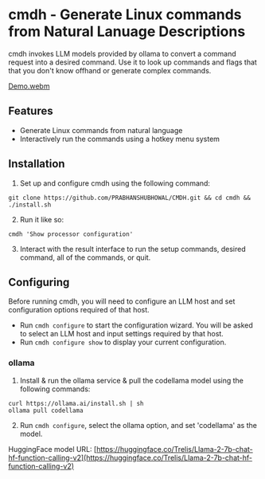 # cmdh - Generate Linux commands from Natural Lanuage Descriptions

cmdh invokes LLM models provided by ollama to convert a command request into a desired command. Use it to look up commands and flags that that you don't know offhand or generate complex commands.

[Demo.webm]([https://drive.google.com/file/d/1GJUrkXMdTuSmKj3V_JDujF7h8xm5OiZy/view?usp=sharing](https://github.com/user-attachments/assets/816192f1-b6c4-41a6-80f1-9c5ecfa15cd9))

## Features

- Generate Linux commands from natural language
- Interactively run the commands using a hotkey menu system

## Installation

1. Set up and configure cmdh using the following command:
```
git clone https://github.com/PRABHANSHUBHOWAL/CMDH.git && cd cmdh && ./install.sh
```
2. Run it like so:
```
cmdh 'Show processor configuration'
```
3. Interact with the result interface to run the setup commands, desired command, all of the commands, or quit.

## Configuring

Before running cmdh, you will need to configure an LLM host and set configuration options required of that host.

- Run `cmdh configure` to start the configuration wizard. You will be asked to select an LLM host and input settings required by that host.
- Run `cmdh configure show` to display your current configuration.

### ollama

1. Install & run the ollama service & pull the codellama model using the following commands:
```
curl https://ollama.ai/install.sh | sh
ollama pull codellama
```
2. Run `cmdh configure`, select the ollama option, and set 'codellama' as the model.

HuggingFace model URL: [https://huggingface.co/Trelis/Llama-2-7b-chat-hf-function-calling-v2](https://huggingface.co/Trelis/Llama-2-7b-chat-hf-function-calling-v2)

